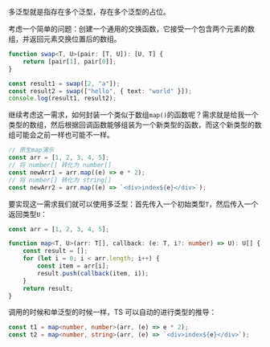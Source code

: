 多泛型就是指存在多个泛型，存在多个泛型的占位。

考虑一个简单的问题：创建一个通用的交换函数，它接受一个包含两个元素的数组，并返回元素交换位置后的数组。

```typescript
function swap<T, U>(pair: [T, U]): [U, T] {
    return [pair[1], pair[0]];
}

const result1 = swap([2, "a"]);
const result2 = swap(["hello", { text: "world" }]);
console.log(result1, result2);
```



继续考虑这一需求，如何封装一个类似于数组`map()`的函数呢？需求就是给我一个类型的数组，然后根据回调函数能够组装为一个新类型的函数，而这个新类型的数组可能会之前一样也可能不一样。

```typescript
// 原生map演示
const arr = [1, 2, 3, 4, 5];
// 将 number[] 转化为 number[]
const newArr1 = arr.map((e) => e * 2);
// 将 number[] 转化为 string[]
const newArr2 = arr.map((e) => `<div>index${e}</div>`);
```

要实现这一需求我们就可以使用多泛型：首先传入一个初始类型`T`，然后传入一个返回类型`U`：

```typescript
const arr = [1, 2, 3, 4, 5];

function map<T, U>(arr: T[], callback: (e: T, i?: number) => U): U[] {
    const result = [];
    for (let i = 0; i < arr.length; i++) {
        const item = arr[i];
        result.push(callback(item, i));
    }
    return result;
}
```

调用的时候和单泛型的时候一样，TS 可以自动的进行类型的推导：

```typescript
const t1 = map<number, number>(arr, (e) => e * 2);
const t2 = map<number, string>(arr, (e) => `<div>index${e}</div>`);
```

